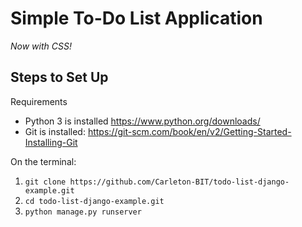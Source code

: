 # Simple To-Do List Application

*Now with CSS!*

## Steps to Set Up

Requirements
* Python 3 is installed https://www.python.org/downloads/
* Git is installed: https://git-scm.com/book/en/v2/Getting-Started-Installing-Git

On the terminal:

1. `git clone https://github.com/Carleton-BIT/todo-list-django-example.git`
2. `cd todo-list-django-example.git`
3. `python manage.py runserver`
